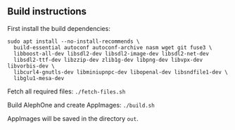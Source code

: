 Build instructions
------------------

First install the build dependencies:
```
sudo apt install --no-install-recommends \
  build-essential autoconf autoconf-archive nasm wget git fuse3 \
  libboost-all-dev libsdl2-dev libsdl2-image-dev libsdl2-net-dev
  libsdl2-ttf-dev libzzip-dev zlib1g-dev libpng-dev libvpx-dev libvorbis-dev \
  libcurl4-gnutls-dev libminiupnpc-dev libopenal-dev libsndfile1-dev \
  libglu1-mesa-dev
```

Fetch all required files:
`./fetch-files.sh`

Build AlephOne and create AppImages:
`./build.sh`

AppImages will be saved in the directory `out`.

